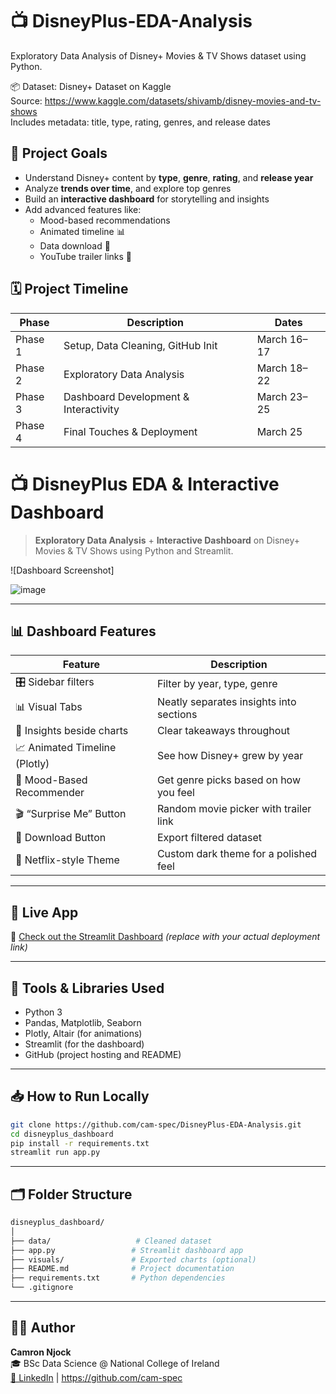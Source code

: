 
# 📺 DisneyPlus-EDA-Analysis

Exploratory Data Analysis of Disney+ Movies & TV Shows dataset using Python.

📦 Dataset: Disney+ Dataset on Kaggle  
Source: https://www.kaggle.com/datasets/shivamb/disney-movies-and-tv-shows  
Includes metadata: title, type, rating, genres, and release dates

## 🎯 Project Goals

- Understand Disney+ content by **type**, **genre**, **rating**, and **release year**
- Analyze **trends over time**, and explore top genres
- Build an **interactive dashboard** for storytelling and insights
- Add advanced features like:
  - Mood-based recommendations
  - Animated timeline 📊
  - Data download 📂
  - YouTube trailer links 🎥

## 🗓️ Project Timeline

| Phase   | Description                            | Dates        |
|---------|----------------------------------------|--------------|
| Phase 1 | Setup, Data Cleaning, GitHub Init      | March 16–17  |
| Phase 2 | Exploratory Data Analysis              | March 18–22  |
| Phase 3 | Dashboard Development & Interactivity  | March 23–25  |
| Phase 4 | Final Touches & Deployment             | March 25     |

# 📺 DisneyPlus EDA & Interactive Dashboard

> **Exploratory Data Analysis** + **Interactive Dashboard** on Disney+ Movies & TV Shows using Python and Streamlit.

![Dashboard Screenshot]

![image](https://github.com/user-attachments/assets/4179a891-cebb-4226-b47c-586d2daefc08)

---

## 📊 Dashboard Features

| Feature                      | Description                                      |
|-----------------------------|--------------------------------------------------|
| 🎛️ Sidebar filters         | Filter by year, type, genre                      |
| 📊 Visual Tabs              | Neatly separates insights into sections         |
| 🧠 Insights beside charts   | Clear takeaways throughout                       |
| 📈 Animated Timeline (Plotly)| See how Disney+ grew by year                    |
| 🤖 Mood-Based Recommender   | Get genre picks based on how you feel           |
| 🎬 “Surprise Me” Button     | Random movie picker with trailer link           |
| 📂 Download Button          | Export filtered dataset                         |
| 🎨 Netflix-style Theme      | Custom dark theme for a polished feel           |

---

## 🚀 Live App

🔗 [Check out the Streamlit Dashboard](https://share.streamlit.io/your-link) *(replace with your actual deployment link)*

---

## 🔧 Tools & Libraries Used

- Python 3  
- Pandas, Matplotlib, Seaborn  
- Plotly, Altair (for animations)  
- Streamlit (for the dashboard)  
- GitHub (project hosting and README)  

---

## 📥 How to Run Locally

```bash
git clone https://github.com/cam-spec/DisneyPlus-EDA-Analysis.git
cd disneyplus_dashboard
pip install -r requirements.txt
streamlit run app.py
```

---

## 🗂️ Folder Structure

```bash
disneyplus_dashboard/
│
├── data/                   # Cleaned dataset
├── app.py                 # Streamlit dashboard app
├── visuals/               # Exported charts (optional)
├── README.md              # Project documentation
├── requirements.txt       # Python dependencies
└── .gitignore
```

---

## 🧑‍💻 Author

**Camron Njock**  
🎓 BSc Data Science @ National College of Ireland  
[🔗 LinkedIn](https://www.linkedin.com/in/camron-njock-003812262/) | https://github.com/cam-spec
